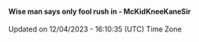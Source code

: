 #### Wise man says only fool rush in - McKidKneeKaneSir
Updated on 12/04/2023 - 16:10:35 (UTC) Time Zone
